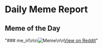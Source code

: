# Daily Meme Report

## Meme of the Day
"### me_irl\n\n![Meme](https://i.redd.it/7udh3lel8p6f1.png)\n\n[View on Reddit](https://redd.it/1lagdgk)"
